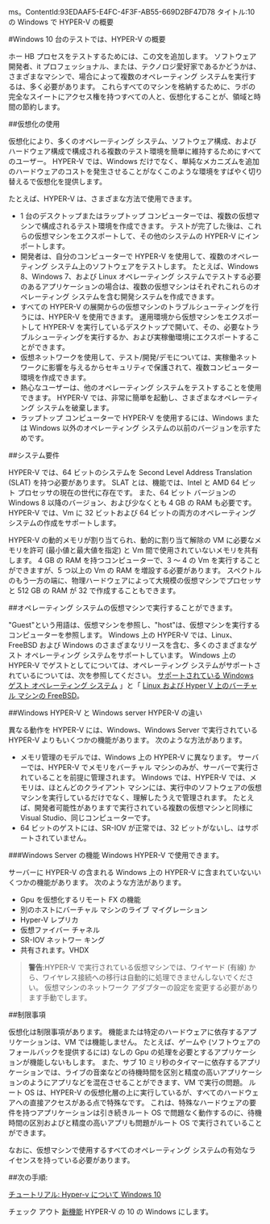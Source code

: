 ms。ContentId:93EDAAF5-E4FC-4F3F-AB55-669D2BF47D78
タイトル:10 の Windows で HYPER-V の概要

#Windows 10 台のテストでは、HYPER-V の概要

ホー HB プロセスをテストするためには、この文を追加します。
ソフトウェア開発者、it プロフェッショナル、または、テクノロジ愛好家であるかどうかは、さまざまなマシンで、場合によって複数のオペレーティング システムを実行するは、多く必要があります。
これらすべてのマシンを格納するために、ラボの完全なスイートにアクセス権を持つすべての人と、仮想化することが、領域と時間の節約します。

##仮想化の使用

仮想化により、多くのオペレーティング システム、ソフトウェア構成、およびハードウェア構成で構成される複数のテスト環境を簡単に維持するためにすべてのユーザー。
HYPER-V では、Windows だけでなく、単純なメカニズムを追加のハードウェアのコストを発生させることがなくこのような環境をすばやく切り替えるで仮想化を提供します。

たとえば、HYPER-V は、さまざまな方法で使用できます。

*   1 台のデスクトップまたはラップトップ コンピューターでは、複数の仮想マシンで構成されるテスト環境を作成できます。
    テストが完了した後は、これらの仮想マシンをエクスポートして、その他のシステムの HYPER-V にインポートします。
*   開発者は、自分のコンピューターで HYPER-V を使用して、複数のオペレーティング システム上のソフトウェアをテストします。
    たとえば、Windows 8、Windows 7、および Linux オペレーティング システムでテストする必要のあるアプリケーションの場合は、複数の仮想マシンはそれぞれこれらのオペレーティング システムを含む開発システムを作成できます。
*   すべての HYPER-V の展開からの仮想マシンのトラブルシューティングを行うには、HYPER-V を使用できます。
    運用環境から仮想マシンをエクスポートして HYPER-V を実行しているデスクトップで開いて、その、必要なトラブルシューティングを実行するか、および実稼働環境にエクスポートすることができます。
*   仮想ネットワークを使用して、テスト/開発/デモについては、実稼働ネットワークに影響を与えるからセキュリティで保護されて、複数コンピューター環境を作成できます。
*   熱心なユーザーは、他のオペレーティング システムをテストすることを使用できます。
    HYPER-V では、非常に簡単を起動し、さまざまなオペレーティング システムを破棄します。
*   ラップトップ コンピューターで HYPER-V を使用するには、Windows または Windows 以外のオペレーティング システムの以前のバージョンを示すためです。

##システム要件

HYPER-V では、64 ビットのシステムを Second Level Address Translation (SLAT) を持つ必要があります。 SLAT とは、機能では、Intel と AMD 64 ビット プロセッサの現在の世代に存在です。 また、64 ビット バージョンの Windows 8 以降のバージョン、および少なくとも 4 GB の RAM も必要です。 HYPER-V では、Vm に 32 ビットおよび 64 ビットの両方のオペレーティング システムの作成をサポートします。

HYPER-V の動的メモリが割り当てられ、動的に割り当て解除の VM に必要なメモリを許可 (最小値と最大値を指定) と Vm 間で使用されていないメモリを共有します。
4 GB の RAM を持つコンピューターで、3 ～ 4 の Vm を実行することができますが、5 つ以上の Vm の RAM を増設する必要があります。
スペクトルのもう一方の端に、物理ハードウェアによって大規模の仮想マシンでプロセッサと 512 GB の RAM が 32 で作成することもできます。

##オペレーティング システムの仮想マシンで実行することができます。

"Guest"という用語は、仮想マシンを参照し、"host"は、仮想マシンを実行するコンピューターを参照します。
Windows 上の HYPER-V では、Linux、FreeBSD および Windows のさまざまなリリースを含む、多くのさまざまなゲスト オペレーティング システムをサポートしています。
Windows 上の HYPER-V でゲストとしてについては、オペレーティング システムがサポートされているについては、次を参照してください。 [サポートされている Windows ゲスト オペレーティング システム](supported_guest_os.md) 」と「 [Linux および Hyper V 上のバーチャル マシンの FreeBSD](https://technet.microsoft.com/library/dn531030.aspx)。

##Windows HYPER-V と Windows server HYPER-V の違い

異なる動作を HYPER-V には、Windows、Windows Server で実行されている HYPER-V よりもいくつかの機能があります。
次のような方法があります。

*   メモリ管理のモデルでは、Windows 上の HYPER-V に異なります。
    サーバーでは、HYPER-V でメモリをバーチャル マシンのみが、サーバーで実行されていることを前提に管理されます。
    Windows では、HYPER-V では、メモリは、ほとんどのクライアント マシンには、実行中のソフトウェアの仮想マシンを実行しているだけでなく、理解したうえで管理されます。
    たとえば、開発者可能性がありますで実行されている複数の仮想マシンと同様に Visual Studio、同じコンピューターです。
*   64 ビットのゲストには、SR-IOV が正常では、32 ビットがないし、はサポートされていません。

###Windows Server の機能 Windows HYPER-V で使用できます。

サーバーに HYPER-V の含まれる Windows 上の HYPER-V に含まれていないいくつかの機能があります。
次のような方法があります。

*   Gpu を仮想化するリモート FX の機能 
*   別のホストにバーチャル マシンのライブ マイグレーション
*   Hyper-V レプリカ
*   仮想ファイバー チャネル
*   SR-IOV ネットワー キング
*   共有されます。VHDX

> **警告**:HYPER-V で実行されている仮想マシンでは、ワイヤード (有線) から、ワイヤレス接続への移行は自動的に処理できませんしないでください。
> 仮想マシンのネットワーク アダプターの設定を変更する必要があります手動でします。
> 

##制限事項

仮想化は制限事項があります。
機能または特定のハードウェアに依存するアプリケーションは、VM では機能しません。
たとえば、ゲームや (ソフトウェアのフォールバックを提供するには) なしの Gpu の処理を必要とするアプリケーションが機能しないもします。
また、サブ 10 ミリ秒のタイマーに依存するアプリケーションでは、ライブの音楽などの待機時間を区別と精度の高いアプリケーションのようにアプリなどを混在させることができます、VM で実行の問題。
ルート OS は、HYPER-V の仮想化層の上に実行しているが、すべてのハードウェアへの直接アクセスがある点で特殊なです。
これは、特殊なハードウェアの要件を持つアプリケーションは引き続きルート OS で問題なく動作するのに、待機時間の区別およびと精度の高いアプリも問題がルート OS で実行されていることができます。

なおに、仮想マシンで使用するすべてのオペレーティング システムの有効なライセンスを持っている必要があります。

##次の手順:

[チュートリアル: Hyper-v について Windows 10](..\quick_start\walkthrough.md)

チェック アウト [新機能](whats_new.md) HYPER-V の 10 の Windows にします。


